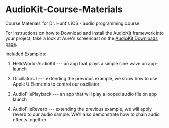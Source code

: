 # AudioKit-Course-Materials
Course Materials for Dr. Hunt's iOS - audio programming course

For instructions on how to Download and install the AudioKit framework into your project, take a 
look at Aure's screencast on the [AudioKit Downloads page](http://audiokit.io/downloads/).

Included Examples:

1) HelloWorld-AudioKit --- an app that plays a simple sine wave on app-launch

2) OscillatorUI --- extending the previous example, we show how to use Apple UIElements to 
control our oscillator

3) AudioFilePlayback --- an app that will play a looped audio file on app launch

4) AudioFileReverb --- extending the previous example, we will apply reverb to our audio sample. 
We'll also demonstrate how to chain audio effects together. 